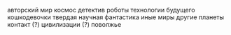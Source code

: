 авторский мир
космос
детектив
роботы
технологии будущего
кошкодевочки
твердая научная фантастика
иные миры
другие планеты
контакт (?)
цивилизации (?)
поволжье
